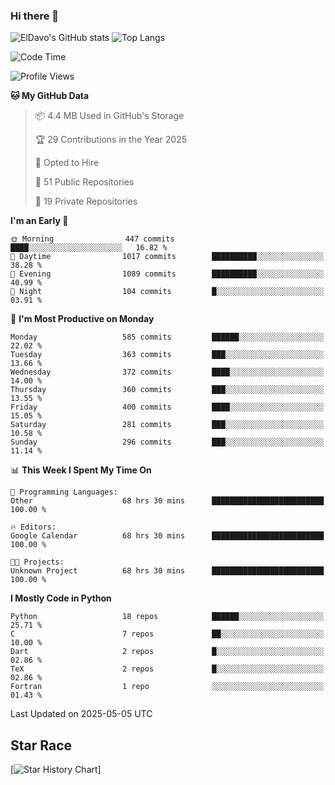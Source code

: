 ### Hi there 👋
![ElDavo's GitHub stats](https://github-readme-stats.vercel.app/api?username=ElDavoo&show_icons=true&theme=chartreuse-dark)
![Top Langs](https://github-readme-stats.vercel.app/api/top-langs/?username=ElDavoo&theme=chartreuse-dark&layout=compact)

<!--START_SECTION:waka-->
![Code Time](http://img.shields.io/badge/Code%20Time-2%2C966%20hrs%2034%20mins-blue)

![Profile Views](http://img.shields.io/badge/Profile%20Views-0-blue)

**🐱 My GitHub Data** 

> 📦 4.4 MB Used in GitHub's Storage 
 > 
> 🏆 29 Contributions in the Year 2025
 > 
> 💼 Opted to Hire
 > 
> 📜 51 Public Repositories 
 > 
> 🔑 19 Private Repositories 
 > 
**I'm an Early 🐤** 

```text
🌞 Morning                447 commits         ████░░░░░░░░░░░░░░░░░░░░░   16.82 % 
🌆 Daytime                1017 commits        ██████████░░░░░░░░░░░░░░░   38.28 % 
🌃 Evening                1089 commits        ██████████░░░░░░░░░░░░░░░   40.99 % 
🌙 Night                  104 commits         █░░░░░░░░░░░░░░░░░░░░░░░░   03.91 % 
```
📅 **I'm Most Productive on Monday** 

```text
Monday                   585 commits         ██████░░░░░░░░░░░░░░░░░░░   22.02 % 
Tuesday                  363 commits         ███░░░░░░░░░░░░░░░░░░░░░░   13.66 % 
Wednesday                372 commits         ████░░░░░░░░░░░░░░░░░░░░░   14.00 % 
Thursday                 360 commits         ███░░░░░░░░░░░░░░░░░░░░░░   13.55 % 
Friday                   400 commits         ████░░░░░░░░░░░░░░░░░░░░░   15.05 % 
Saturday                 281 commits         ███░░░░░░░░░░░░░░░░░░░░░░   10.58 % 
Sunday                   296 commits         ███░░░░░░░░░░░░░░░░░░░░░░   11.14 % 
```


📊 **This Week I Spent My Time On** 

```text
💬 Programming Languages: 
Other                    68 hrs 30 mins      █████████████████████████   100.00 % 

🔥 Editors: 
Google Calendar          68 hrs 30 mins      █████████████████████████   100.00 % 

🐱‍💻 Projects: 
Unknown Project          68 hrs 30 mins      █████████████████████████   100.00 % 
```

**I Mostly Code in Python** 

```text
Python                   18 repos            ██████░░░░░░░░░░░░░░░░░░░   25.71 % 
C                        7 repos             ██░░░░░░░░░░░░░░░░░░░░░░░   10.00 % 
Dart                     2 repos             █░░░░░░░░░░░░░░░░░░░░░░░░   02.86 % 
TeX                      2 repos             █░░░░░░░░░░░░░░░░░░░░░░░░   02.86 % 
Fortran                  1 repo              ░░░░░░░░░░░░░░░░░░░░░░░░░   01.43 % 
```




 Last Updated on 2025-05-05 UTC
<!--END_SECTION:waka-->

## Star Race

[![Star History Chart](https://api.star-history.com/svg?repos=ElDavoo/WhatsApp-Crypt14-Crypt15-Decrypter,ElDavoo/TuringOS,EliteAndroidApps/WhatsApp-Crypt12-Decrypter,KnugiHK/Whatsapp-Chat-Exporter&type=Date)]
